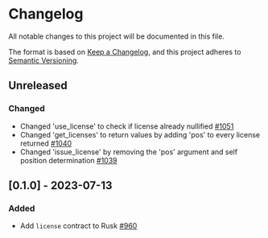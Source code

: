 # Changelog

All notable changes to this project will be documented in this file.

The format is based on [Keep a Changelog](https://keepachangelog.com/en/1.0.0/),
and this project adheres to [Semantic Versioning](https://semver.org/spec/v2.0.0.html).

## Unreleased

### Changed

- Changed 'use_license' to check if license already nullified [#1051]
- Changed 'get_licenses' to return values by adding 'pos' to every license returned [#1040]
- Changed 'issue_license' by removing the 'pos' argument and self position determination [#1039]

## [0.1.0] - 2023-07-13

### Added

- Add `license` contract to Rusk [#960]

[#1051]: https://github.com/dusk-network/rusk/issues/1051
[#1040]: https://github.com/dusk-network/rusk/issues/1040
[#1039]: https://github.com/dusk-network/rusk/issues/1039
[#960]: https://github.com/dusk-network/rusk/issues/960
